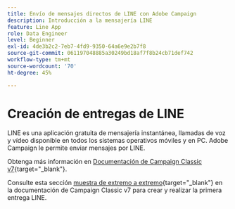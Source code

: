 ```yaml
---
title: Envío de mensajes directos de LINE con Adobe Campaign
description: Introducción a la mensajería LINE
feature: Line App
role: Data Engineer
level: Beginner
exl-id: 4de3b2c2-7eb7-4fd9-9350-64a6e9e2b7f8
source-git-commit: 061197048885a30249bd18af7f8b24cb71def742
workflow-type: tm+mt
source-wordcount: '70'
ht-degree: 45%

---
```


# Creación de entregas de LINE

LINE es una aplicación gratuita de mensajería instantánea, llamadas de voz y vídeo disponible en todos los sistemas operativos móviles y en PC. Adobe Campaign le permite enviar mensajes por LINE.


Obtenga más información en [Documentación de Campaign Classic v7](https://experienceleague.adobe.com/docs/campaign-classic/using/sending-messages/line-channel.html?lang=es){target="_blank"}.

Consulte esta sección [muestra de extremo a extremo](https://experienceleague.adobe.com/docs/campaign-classic/using/sending-messages/line-channel.html#example--create-and-send-a-personalized-line-message){target="_blank"} en la documentación de Campaign Classic v7 para crear y realizar la primera entrega LINE.
